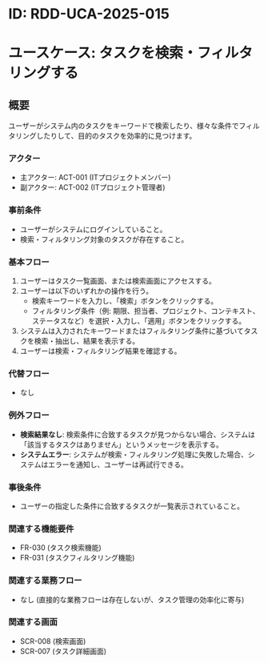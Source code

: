 # ID: RDD-UCA-2025-015

# ユースケース: タスクを検索・フィルタリングする

## 概要

ユーザーがシステム内のタスクをキーワードで検索したり、様々な条件でフィルタリングしたりして、目的のタスクを効率的に見つけます。

### アクター

- 主アクター: ACT-001 (ITプロジェクトメンバー)
- 副アクター: ACT-002 (ITプロジェクト管理者)

### 事前条件

- ユーザーがシステムにログインしていること。
- 検索・フィルタリング対象のタスクが存在すること。

### 基本フロー

1. ユーザーはタスク一覧画面、または検索画面にアクセスする。
1. ユーザーは以下のいずれかの操作を行う。
   - 検索キーワードを入力し、「検索」ボタンをクリックする。
   - フィルタリング条件（例: 期限、担当者、プロジェクト、コンテキスト、ステータスなど）を選択・入力し、「適用」ボタンをクリックする。
1. システムは入力されたキーワードまたはフィルタリング条件に基づいてタスクを検索・抽出し、結果を表示する。
1. ユーザーは検索・フィルタリング結果を確認する。

### 代替フロー

- なし

### 例外フロー

- **検索結果なし**: 検索条件に合致するタスクが見つからない場合、システムは「該当するタスクはありません」というメッセージを表示する。
- **システムエラー**: システムが検索・フィルタリング処理に失敗した場合、システムはエラーを通知し、ユーザーは再試行できる。

### 事後条件

- ユーザーの指定した条件に合致するタスクが一覧表示されていること。

### 関連する機能要件

- FR-030 (タスク検索機能)
- FR-031 (タスクフィルタリング機能)

### 関連する業務フロー

- なし (直接的な業務フローは存在しないが、タスク管理の効率化に寄与)

### 関連する画面

- SCR-008 (検索画面)
- SCR-007 (タスク詳細画面)
